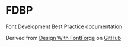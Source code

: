 # FDBP
Font Development Best Practice documentation

Derived from [Design With FontForge] on [GitHub]

[Design With FontForge]: http://designwithfontforge
[GitHub]: https://github.com/fontforge/designwithfontforge.com
